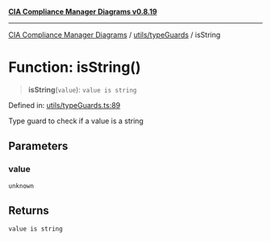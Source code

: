 [**CIA Compliance Manager Diagrams v0.8.19**](../../../README.md)

***

[CIA Compliance Manager Diagrams](../../../modules.md) / [utils/typeGuards](../README.md) / isString

# Function: isString()

> **isString**(`value`): `value is string`

Defined in: [utils/typeGuards.ts:89](https://github.com/Hack23/cia-compliance-manager/blob/8a17389ebf0d2a027875b835eec814811b99abcc/src/utils/typeGuards.ts#L89)

Type guard to check if a value is a string

## Parameters

### value

`unknown`

## Returns

`value is string`
